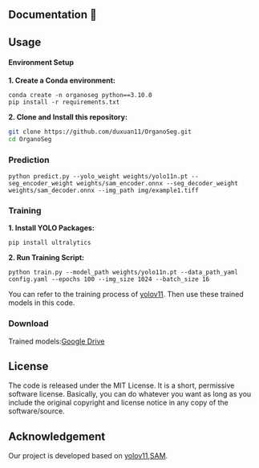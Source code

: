 ## Documentation 📑

## Usage
#### Environment Setup
**1. Create a Conda environment:**
```shell
conda create -n organoseg python==3.10.0
pip install -r requirements.txt
```
**2. Clone and Install this repository:**
```bash
git clone https://github.com/duxuan11/OrganoSeg.git
cd OrganoSeg
```
### Prediction

```shell
python predict.py --yolo_weight weights/yolo11n.pt --seg_encoder_weight weights/sam_encoder.onnx --seg_decoder_weight weights/sam_decoder.onnx --img_path img/example1.tiff
```
### Training
**1. Install YOLO Packages:**
```shell
pip install ultralytics
```
**2. Run Training Script:**
```shell
python train.py --model_path weights/yolo11n.pt --data_path_yaml config.yaml --epochs 100 --img_size 1024 --batch_size 16
```
You can refer to the training process of [yolov11](https://github.com/ultralytics/ultralytics). Then use these trained models in this code.

### Download
Trained models:[Google Drive](https://drive.google.com/drive/folders/1-Dd-zFxHM2GfprqbEv2Tv0_mLNu88SuW?usp=sharing)

## License
The code is released under the MIT License. It is a short, permissive software license. Basically, you can do whatever you want as long as you include the original copyright and license notice in any copy of the software/source.

## Acknowledgement
Our project is developed based on [yolov11](https://github.com/ultralytics/ultralytics),[SAM](https://github.com/facebookresearch/segment-anything.git).
